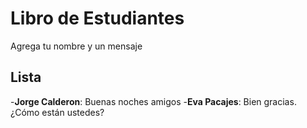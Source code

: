 # Libro de Estudiantes

Agrega tu nombre y un mensaje

## Lista

-**Jorge Calderon**: Buenas noches amigos
-**Eva Pacajes**: Bien gracias. ¿Cómo están ustedes?